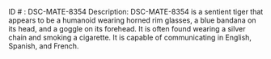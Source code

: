 ID # : DSC-MATE-8354
Description: DSC-MATE-8354 is a sentient tiger that appears to be a humanoid wearing horned rim glasses, a blue bandana on its head, and a goggle on its forehead. It is often found wearing a silver chain and smoking a cigarette. It is capable of communicating in English, Spanish, and French.